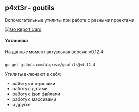 ## p4xt3r - goutils

Вспомогательные утилиты при работе с разными проектами

[![Go Report Card](https://goreportcard.com/badge/github.com/algrvvv/goutils)](https://goreportcard.com/report/github.com/algrvvv/goutils)

#### Установка

На данные момент актуальная версия: v0.12.4

```shell

go get github.com/algrvvv/goutils@v0.12.4

```

Утилиты включают в себя: 
- работу со строками
- работу с датами
- работу с json файлами
- работу с массивами
- и другое
